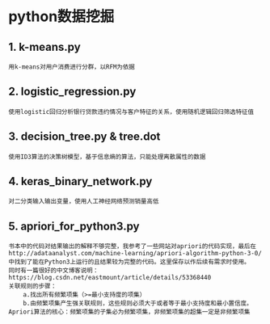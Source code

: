 # python数据挖掘
## 1. k-means.py  
    用k-means对用户消费进行分群，以RFM为依据  

## 2. logistic_regression.py  
    使用logistic回归分析银行贷款违约情况与客户特征的关系，使用随机逻辑回归筛选特征值  
 
## 3. decision_tree.py & tree.dot   
    使用ID3算法的决策树模型，基于信息熵的算法，只能处理离散属性的数据  

## 4. keras_binary_network.py  
    对二分类输入输出变量，使用人工神经网络预测销量高低
    
## 5. apriori_for_python3.py  
    书本中的代码对结果输出的解释不够完整，我参考了一些网站对apriori的代码实现，最后在http://adataanalyst.com/machine-learning/apriori-algorithm-python-3-0/ 中找到了能在Python3上运行的且结果较为完整的代码。这里保存以作后续有需求时使用。  
    同时有一篇很好的中文博客说明：https://blog.csdn.net/eastmount/article/details/53368440
    关联规则的步骤：  
        a.找出所有频繁项集（>=最小支持度的项集）  
        b.由频繁项集产生强关联规则，这些规则必须大于或者等于最小支持度和最小置信度。  
    Apriori算法的核心：频繁项集的子集必为频繁项集，非频繁项集的超集一定是非频繁项集


